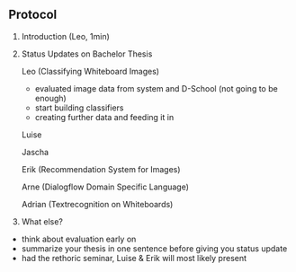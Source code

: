 ## Protocol

1. Introduction (Leo, 1min)  

2. Status Updates on Bachelor Thesis  

    Leo (Classifying Whiteboard Images)  
    - evaluated image data from system and D-School (not going to be enough)  
    - start building classifiers  
    - creating further data and feeding it in  

    Luise  

    Jascha  

    Erik (Recommendation System for Images)  

    Arne (Dialogflow Domain Specific Language)  

    Adrian (Textrecognition on Whiteboards)  

3. What else?  

 - think about evaluation early on
 - summarize your thesis in one sentence before giving you status update
 - had the rethoric seminar, Luise & Erik will most likely present


